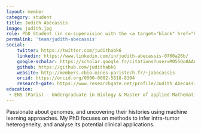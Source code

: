 ```yaml
---
layout: member
category: student
title: Judith Abécassis
image: judith.jpg
role: PhD Student (in co-supervision with the <a target="blank" href="http://cbio.mines-paristech.fr/">CBIO</a>)
permalink: 'team/judith-abecassis'
social:
    twitter: https://twitter.com/judithabk6
    linkedin: https://www.linkedin.com/in/judith-abecassis-0760a26b/
    google-scholar: https://scholar.google.fr/citations?user=M055Oo8AAAAJ&hl=fr
    github: https://github.com/judithabk6
    website: http://members.cbio.mines-paristech.fr/~jabecassis
    orcid: https://orcid.org/0000-0002-5818-8304
    research-gate: https://www.researchgate.net/profile/Judith_Abecassis
education:
 - ENS (Paris) - Undergraduate in Biology & Master of applied Mathematics
---
```


Passionate about genomes, and uncovering their histories using machine learning approaches. My PhD focuses on methods to infer intra-tumor heterogeneity, and analyse its potential clinical applications.
